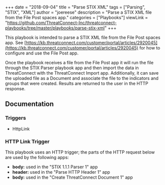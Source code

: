 +++
date = "2018-09-04"
title = "Parse STIX XML"
tags = ["Parsing", "STIX", "XML"]
author = "joereese"
description = "Parse a STIX XML file from the File Post spaces app."
categories = ["Playbooks"]
viewLink = "https://github.com/ThreatConnect-Inc/threatconnect-playbooks/tree/master/playbooks/parse-stix-xml"
+++

This playbook is intended to parse a STIX XML file from the File Post spaces app.  See [https://kb.threatconnect.com/customer/portal/articles/2920045](https://kb.threatconnect.com/customer/portal/articles/2920045) for how to configure and use the File Post app.

Once the playbook receives a file from the File Post app it will run the file through the STIX Parser playbook app and then import the data in ThreatConnect with the ThreatConnect Import app.  Additionally, it can save the uploaded file as a Document and associate the file to the indicators and groups that were created.  Results are returned to the user in the HTTP response.

## Documentation

### Triggers

- HttpLink

### HTTP Link Trigger

This playbook uses an HTTP trigger; the parts of the HTTP request below are used by the following apps:

- **body:** used in the "STIX 1.1.1 Parser 1" app
- **header:** used in the "Parse HTTP Header 1" app
- **body:** used in the "Create ThreatConnect Document 1" app
